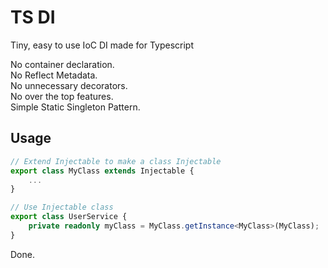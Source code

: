 # TS DI

Tiny, easy to use IoC DI made for Typescript

No container declaration. <br>
No Reflect Metadata. <br>
No unnecessary decorators. <br>
No over the top features. <br>
Simple Static Singleton Pattern. <br> 

## Usage

```Typescript
// Extend Injectable to make a class Injectable
export class MyClass extends Injectable {
    ...
}

// Use Injectable class
export class UserService {
    private readonly myClass = MyClass.getInstance<MyClass>(MyClass);
}

```

Done. 
